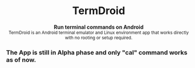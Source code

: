 <h1 align="center">TermDroid</h1>
<p align="center">
  <b>
Run terminal commands on Android</b></br>
  <sub>TermDroid is an Android terminal emulator and Linux environment app that works directly with no rooting or setup required.<sub>
</p>
  
  
  ### The App is still in Alpha phase and only "cal" command works as of now.
